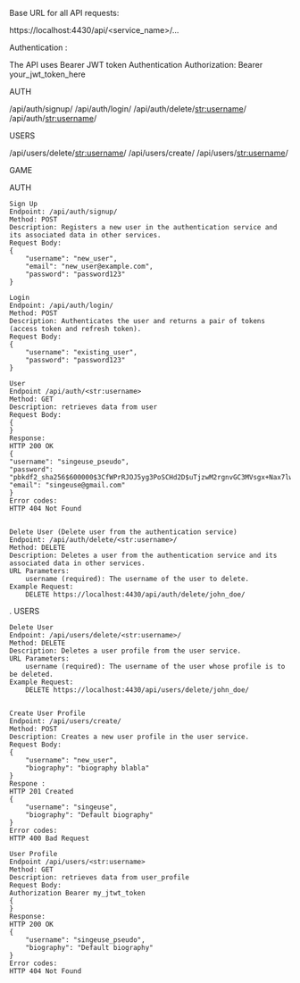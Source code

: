 Base URL for all API requests:

https://localhost:4430/api/<service_name>/...

Authentication :

The API uses Bearer JWT token Authentication
Authorization: Bearer your_jwt_token_here

AUTH

/api/auth/signup/
/api/auth/login/ 
/api/auth/delete/<str:username>/ 
/api/auth/<str:username>/

USERS

/api/users/delete/<str:username>/ 
/api/users/create/
/api/users/<str:username>/

GAME

AUTH

    Sign Up
    Endpoint: /api/auth/signup/
    Method: POST
    Description: Registers a new user in the authentication service and its associated data in other services.
    Request Body: 
    {
        "username": "new_user",
        "email": "new_user@example.com",
        "password": "password123"
    }

    Login
    Endpoint: /api/auth/login/
    Method: POST
    Description: Authenticates the user and returns a pair of tokens (access token and refresh token).
    Request Body:
    {
        "username": "existing_user",
        "password": "password123"
    }

    User 
    Endpoint /api/auth/<str:username>
    Method: GET 
    Description: retrieves data from user
    Request Body:
    {
    }
    Response:
    HTTP 200 OK
    {
    "username": "singeuse_pseudo",
    "password": "pbkdf2_sha256$600000$3CfWPrRJOJ5yg3PoSCHd2D$uTjzwM2rgnvGC3MVsgx+Nax7lwxGNP/V8nT4lxRRBQs=",
    "email": "singeuse@gmail.com"
    }
    Error codes:
    HTTP 404 Not Found


    Delete User (Delete user from the authentication service)
    Endpoint: /api/auth/delete/<str:username>/
    Method: DELETE
    Description: Deletes a user from the authentication service and its associated data in other services.
    URL Parameters:
        username (required): The username of the user to delete.
    Example Request:
        DELETE https://localhost:4430/api/auth/delete/john_doe/

.
USERS

    Delete User  
    Endpoint: /api/users/delete/<str:username>/
    Method: DELETE
    Description: Deletes a user profile from the user service.
    URL Parameters:
        username (required): The username of the user whose profile is to be deleted.
    Example Request:
        DELETE https://localhost:4430/api/users/delete/john_doe/


    Create User Profile 
    Endpoint: /api/users/create/
    Method: POST
    Description: Creates a new user profile in the user service.
    Request Body:
    {
        "username": "new_user",
        "biography": "biography blabla"
    }
    Respone :
    HTTP 201 Created
    {
        "username": "singeuse",
        "biography": "Default biography"
    }
    Error codes:
    HTTP 400 Bad Request

    User Profile
    Endpoint /api/users/<str:username>
    Method: GET 
    Description: retrieves data from user_profile
    Request Body:
    Authorization Bearer my_jtwt_token
    {
    }
    Response:
    HTTP 200 OK
    {
        "username": "singeuse_pseudo",
        "biography": "Default biography"
    }
    Error codes:
    HTTP 404 Not Found


